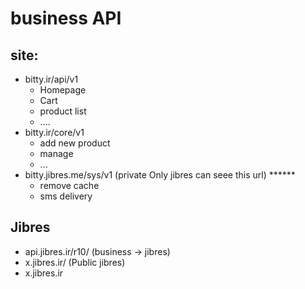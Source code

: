 # business API
## site:

- bitty.ir/api/v1
  - Homepage
  - Cart
  - product list 
  - ....
- bitty.ir/core/v1
  - add new product
  - manage 
  - ...
- bitty.jibres.me/sys/v1 (private Only jibres can seee this url) ******  
  - remove cache
  - sms delivery
  
## Jibres
- api.jibres.ir/r10/ (business -> jibres)
- x.jibres.ir/   (Public jibres)
- x.jibres.ir




